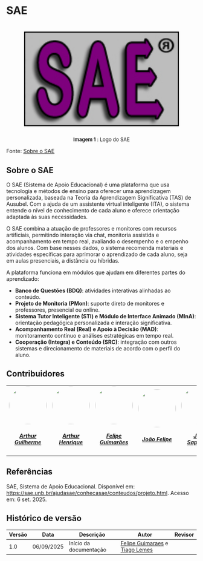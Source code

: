 # SAE

<h1 align="center">
    <img src="./imagens/logoSAE.jpg" height="250"alt="Docusaurus">
</h1>

<font size="2"><p style="text-align: center"> **Imagem 1** : Logo do SAE</p></font>

Fonte: [Sobre o SAE](https://sae.unb.br/ajudasae/conhecasae/conteudos/projeto.html)

## Sobre o SAE 

O SAE (Sistema de Apoio Educacional) é uma plataforma que usa tecnologia e métodos de
ensino para oferecer uma aprendizagem personalizada, baseada na Teoria da
Aprendizagem Significativa (TAS) de Ausubel. Com a ajuda de um assistente virtual
inteligente (ITA), o sistema entende o nível de conhecimento de cada aluno e oferece
orientação adaptada às suas necessidades.

O SAE combina a atuação de professores e monitores com recursos artificiais, permitindo
interação via chat, monitoria assistida e acompanhamento em tempo real, avaliando o
desempenho e o empenho dos alunos. Com base nesses dados, o sistema recomenda
materiais e atividades específicas para aprimorar o aprendizado de cada aluno, seja em
aulas presenciais, a distância ou híbridas.

A plataforma funciona em módulos que ajudam em diferentes partes do aprendizado:
- **Banco de Questões (BDQ)**: atividades interativas alinhadas ao conteúdo.
- **Projeto de Monitoria (PMon)**: suporte direto de monitores e professores, presencial
ou online.
- **Sistema Tutor Inteligente (STI) e Módulo de Interface Animado (MInA)**:
orientação pedagógica personalizada e interação significativa.
- **Acompanhamento Real (Real) e Apoio à Decisão (MAD)**: monitoramento contínuo
e análises estratégicas em tempo real.
- **Cooperação (Integra) e Conteúdo (SRC)**: integração com outros sistemas e
direcionamento de materiais de acordo com o perfil do aluno.

## Contribuidores

<center>
<table style="margin-left: auto; margin-right: auto;">
    <tr>
        <td align="center">
            <a href="https://github.com/ArthurGuilher62">
                <img style="border-radius: 50%; width: 100px; height: 100px" src="https://github.com/ArthurGuilher62.png" />
                <h5 class="text-center">Arthur Guilherme</h5>
            </a>
        </td>
        <td align="center">
            <a href="https://github.com/arthurhvieira1">
                <img style="border-radius: 50%; width: 100px; height: 100px" src="https://github.com/arthurhvieira1.png" />
                <h5 class="text-center">Arthur Henrique</h5>
            </a>
        </td>
        <td align="center">
            <a href="https://github.com/felipegf1">
                <img style="border-radius: 50%; width: 100px; height: 100px" src="https://github.com/felipegf1.png" />
                <h5 class="text-center">Felipe Guimarães</h5>
            </a>
        </td>
        <td align="center">
            <a href="https://github.com/MrBolt2005">
                <img style="border-radius: 50%; width: 100px; height: 100px" src="https://github.com/MrBolt2005.png" />
                <h5 class="text-center">João Felipe</h5>
            </a>
        </td>
        <td align="center">
            <a href="https://github.com/JoaoSapiencia">
                <img style="border-radius: 50%; width: 100px; height: 100px" src="https://github.com/JoaoSapiencia.png" />
                <h5 class="text-center">João Sapiencia</h5>
            </a>
        </td>
        <td align="center">
            <a href="https://github.com/TiagoTeixeira-2005">
                <img style="border-radius: 50%; width: 100px; height: 100px" src="https://github.com/TiagoTeixeira-2005.png" />
                <h5 class="text-center">Tiago Lemes</h5>
            </a>
        </td>
        <td align="center">
            <a href="https://github.com/VilmarFagundes">
                <img style="border-radius: 50%; width: 100px; height: 100px" src="https://github.com/VilmarFagundes.png" />
                <h5 class="text-center">Vilmar José</h5>
            </a>
        </td>
    </tr>
</table>
</center>

## Referências

SAE, Sistema de Apoio Educacional. Disponível em: https://sae.unb.br/ajudasae/conhecasae/conteudos/projeto.html. Acesso em: 6 set. 2025.

## Histórico de versão

| Versão | Data | Descrição | Autor | Revisor |
| ---- | ----- | ----- | ---- | ----- | 
| 1.0 | 06/09/2025 | Início da documentação | [Felipe Guimaraes](https://github.com/felipegf1) e [Tiago Lemes](https://github.com/TiagoTeixeira-2005) |  |
